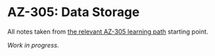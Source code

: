 # AZ-305: Data Storage

All notes taken from [the relevant AZ-305 learning path](https://learn.microsoft.com/en-us/training/paths/design-data-storage-solutions/) starting point.

_Work in progress._
